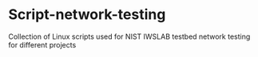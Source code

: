 # Script-network-testing
Collection of Linux scripts used for NIST IWSLAB testbed network testing for different projects
